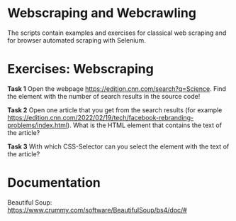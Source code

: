 # Webscraping and Webcrawling
The scripts contain examples and exercises for classical web scraping and for browser automated scraping with Selenium.

# Exercises: Webscraping
**Task 1**
Open the webpage https://edition.cnn.com/search?q=Science. Find the element with the number of search results in the source code!

**Task 2**
Open one article that you get from the search results (for example https://edition.cnn.com/2022/02/19/tech/facebook-rebranding-problems/index.html). 
What is the HTML element that contains the text of the article?

**Task 3**
With which CSS-Selector can you select the element with the text of the article? 

# Documentation

Beautiful Soup: 
https://www.crummy.com/software/BeautifulSoup/bs4/doc/#
